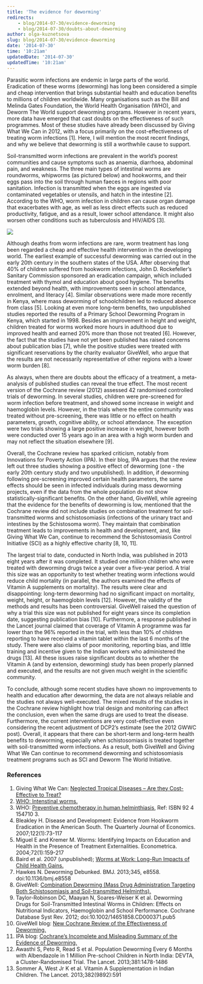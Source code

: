 ```yaml
---
title: 'The evidence for deworming'
redirects:
    - blog/2014-07-30/evidence-deworming
    - blog/2014-07-30/doubts-about-deworming
author: olga-kuznetsova
slug: blog/2014-07-30/evidence-deworming
date: '2014-07-30'
time: '10:21am'
updatedDate: '2014-07-30'
updatedTime: '10:21am'
---
```

Parasitic worm infections are endemic in large parts of the world. Eradication of these worms (deworming) has long been considered a simple and cheap intervention that brings substantial health and education benefits to millions of children worldwide. Many organisations such as the Bill and Melinda Gates Foundation, the World Health Organisation (WHO), and Deworm The World support deworming programs. However in recent years, more data have emerged that cast doubts on the effectiveness of such programmes. Most of these studies have already been discussed by Giving What We Can in 2012, with a focus primarily on the cost-effectiveness of treating worm infections [1]. Here, I will mention the most recent findings, and why we believe that deworming is still a worthwhile cause to support.

Soil-transmitted worm infections are prevalent in the world’s poorest communities and cause symptoms such as anaemia, diarrhoea, abdominal pain, and weakness. The three main types of intestinal worms are roundworms, whipworms (as pictured below) and hookworms, and their eggs pass into the soil through human faeces in regions with poor sanitation. Infection is transmitted when the eggs are ingested via contaminated vegetables or utensils, and hatch in the intestine [2]. According to the WHO, worm infection in children can cause organ damage that exacerbates with age, as well as less direct effects such as reduced productivity, fatigue, and as a result, lower school attendance. It might also worsen other conditions such as tuberculosis and HIV/AIDS [3].

![](/images/uploads/whipworm.jpg)

Although deaths from worm infections are rare, worm treatment has long been regarded a cheap and effective health intervention in the developing world. The earliest example of successful deworming was carried out in the early 20th century in the southern states of the USA. After observing that 40% of children suffered from hookworm infections, John D. Rockefeller’s Sanitary Commission sponsored an eradication campaign, which included treatment with thymol and education about good hygiene. The benefits extended beyond health, with improvements seen in school attendance, enrolment, and literacy [4]. Similar observations were made more recently in Kenya, where mass deworming of schoolchildren led to reduced absence from class [5]. Looking at even more long-term benefits, two unpublished studies reported the results of a Primary School Deworming Program in Kenya, which started in 1998\. Besides an improvement in height and weight, children treated for worms worked more hours in adulthood due to improved health and earned 20% more than those not treated [6]. However, the fact that the studies have not yet been published has raised concerns about publication bias [7], while the positive studies were treated with significant reservations by the charity evaluator GiveWell, who argue that the results are not necessarily representative of other regions with a lower worm burden [8].

As always, when there are doubts about the efficacy of a treatment, a meta-analysis of published studies can reveal the true effect. The most recent version of the Cochrane review (2012) assessed 42 randomised controlled trials of deworming. In several studies, children were pre-screened for worm infection before treatment, and showed some increase in weight and haemoglobin levels. However, in the trials where the entire community was treated without pre-screening, there was little or no effect on health parameters, growth, cognitive ability, or school attendance. The exception were two trials showing a large positive increase in weight, however both were conducted over 15 years ago in an area with a high worm burden and may not reflect the situation elsewhere [9].

Overall, the Cochrane review has sparked criticism, notably from Innovations for Poverty Action (IPA). In their blog, IPA argues that the review left out three studies showing a positive effect of deworming (one - the early 20th century study and two unpublished). In addition, if deworming following pre-screening improved certain health parameters, the same effects should be seen in infected individuals during mass deworming projects, even if the data from the whole population do not show statistically-significant benefits. On the other hand, GiveWell, while agreeing that the evidence for the benefits of deworming is low, mentioned that the Cochrane review did not include studies on combination treatment for soil-transmitted worms and schistosomiasis (infections of the urinary tract and intestines by the Schistosoma worm). They maintain that combination treatment leads to improvements in health and development, and, like Giving What We Can, continue to recommend the Schistosomiasis Control Initiative (SCI) as a highly effective charity [8, 10, 11].

The largest trial to date, conducted in North India, was published in 2013 eight years after it was completed. It studied one million children who were treated with deworming drugs twice a year over a five-year period. A trial this size was an opportunity to test whether treating worm infections would reduce child mortality (in parallel, the authors examined the effects of Vitamin A supplements on mortality). The results were clear and disappointing: long-term deworming had no significant impact on mortality, weight, height, or haemoglobin levels [12]. However, the validity of the methods and results has been controversial. GiveWell raised the question of why a trial this size was not published for eight years since its completion date, suggesting publication bias [10]. Furthermore, a response published in the Lancet journal claimed that coverage of Vitamin A programme was far lower than the 96% reported in the trial, with less than 10% of children reporting to have received a vitamin tablet within the last 6 months of the study. There were also claims of poor monitoring, reporting bias, and little training and incentive given to the Indian workers who administered the drugs [13]. All these issues raise significant doubts as to whether the Vitamin A (and by extension, deworming) study has been properly planned and executed, and the results are not given much weight in the scientific community.

To conclude, although some recent studies have shown no improvements to health and education after deworming, the data are not always reliable and the studies not always well-executed. The mixed results of the studies in the Cochrane review highlight how trial design and monitoring can affect the conclusion, even when the same drugs are used to treat the disease. Furthermore, the current interventions are very cost-effective even considering the recent adjustment of DCP2’s estimate (see the 2012 GWWC post). Overall, it appears that there can be short-term and long-term health benefits to deworming, especially when schistosomiasis is treated together with soil-transmitted worm infections. As a result, both GiveWell and Giving What We Can continue to recommend deworming and schistosomiasis treatment programs such as SCI and Deworm The World Initiative.

### References

1.  Giving What We Can: [Neglected Tropical Diseases – Are they Cost-Effective to Treat?](http://www.givingwhatwecan.org/blog/2012-10-11/neglected-tropical-diseases-are-they-cost-effective-to-treat)
2.  [WHO: Intenstinal worms.](http://www.who.int/intestinal_worms/en/)
3.  WHO: [Preventive chemotherapy in human helminthiasis](http://whqlibdoc.who.int/publications/2006/9241547103_eng.pdf?ua=1), Ref: ISBN 92 4 154710 3.
4.  Bleakley H. Disease and Development: Evidence from Hookworm Eradication in the American South. The Quarterly Journal of Economics. 2007;122(1):73-117
5.  Miguel E and Kremer M. Worms: Identifying Impacts on Education and Health in the Presence of Treatment Externalities. Econometrica. 2004;72(1):159-217
6.  Baird et al. 2007 (unpublished); [Worms at Work: Long-Run Impacts of Child Health Gains.](http://files.givewell.org/files/DWDA%202009/Interventions/Deworming/miguel_wormsatwork.pdf)
7.  Hawkes N. Deworming Debunked. BMJ. 2013;345, e8558\. doi:10.1136/bmj.e8558
8.  GiveWell: [Combination Deworming (Mass Drug Administration Targeting Both Schistosomiasis and Soil-transmitted Helminths).](http://www.givewell.org/international/technical/programs/deworming)
9.  Taylor-Robinson DC, Maayan N, Soares-Weiser K et al. Deworming Drugs for Soil-Transmitted Intestinal Worms in Children: Effects on Nutritional Indicators, Haemoglobin and School Performance. Cochrane Database Syst Rev. 2012; doi:10.1002/14651858.CD000371.pub5
10.  GiveWell blog: [New Cochrane Review of the Effectiveness of Deworming.](http://blog.givewell.org/2012/07/13/new-cochrane-review-of-the-effectiveness-of-deworming/)
11.  IPA blog: [Cochrane’s Incomplete and Misleading Summary of the Evidence of Deworming.](http://poverty-action.org/blog/cochrane%E2%80%99s-incomplete-and-misleading-summary-evidence-deworming)
12.  Awasthi S, Peto R, Read S et al. Population Deworming Every 6 Months with Albendazole in 1 Million Pre-school Children in North India: DEVTA, a Cluster-Randomised Trial. The Lancet. 2013;381:1478-1486
13.  Sommer A, West Jr K et al. Vitamin A Supplementation in Indian Children. The Lancet. 2013;382(9892):591